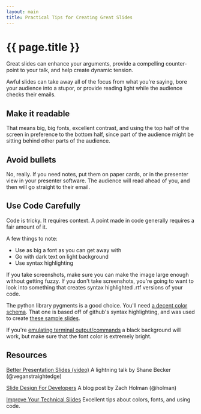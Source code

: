 ```yaml
---
layout: main
title: Practical Tips for Creating Great Slides
---
```


# {{ page.title }}

Great slides can enhance your arguments, provide a compelling counter-point to your talk,
and help create dynamic tension.

Awful slides can take away all of the focus from what you're saying, bore your audience
into a stupor, or provide reading light while the audience checks their emails.

## Make it readable

That means big, big fonts, excellent contrast, and using the top half of the screen in
preference to the bottom half, since part of the audience might be sitting behind other parts
of the audience.

## Avoid bullets

No, really. If you need notes, put them on paper cards, or in the presenter view in your presenter software.
The audience will read ahead of you, and then will go straight to their email.

## Use Code Carefully

Code is tricky. It requires context. A point made in code generally requires a fair amount of it.

A few things to note:

* Use as big a font as you can get away with
* Go with dark text on light background
* Use syntax highlighting

If you take screenshots, make sure you can make the image large enough without getting fuzzy.
If you don't take screenshots, you're going to want to look into something that creates syntax highlighted
.rtf versions of your code.

The python library pygments is a good choice.
You'll need [a decent color schema](https://github.com/kytrinyx/talkode/blob/master/presentation.py).
That one is based off of github's syntax highlighting, and was used to create [these sample slides](http://www.slideshare.net/kytrinyx/code-slides).

If you're [emulating terminal output/commands](http://www.slideshare.net/kytrinyx/terminal-slides) a black background will work, but make sure that the font color is extremely bright.

## Resources

[Better Presentation Slides (video)](http://www.youtube.com/watch?v=QO0cM48LliI)
A lightning talk by Shane Becker (@veganstraightedge)

[Slide Design For Developers](http://zachholman.com/posts/slide-design-for-developers/)
A blog post by Zach Holman (@holman)

[Improve Your Technical Slides](http://nubyonrails.com/articles/improve-your-technical-slides)
Excellent tips about colors, fonts, and using code.
